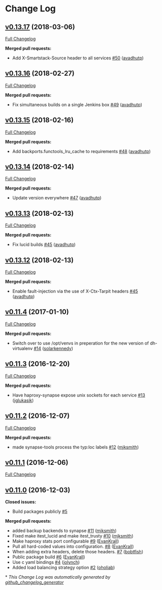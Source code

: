 # Change Log

## [v0.13.17](https://github.com/Yelp/synapse-tools/tree/v0.13.17) (2018-03-06)
[Full Changelog](https://github.com/Yelp/synapse-tools/compare/v0.13.16...v0.13.17)

**Merged pull requests:**

- Add X-Smartstack-Source header to all services [\#50](https://github.com/Yelp/synapse-tools/pull/50) ([avadhutp](https://github.com/avadhutp))

## [v0.13.16](https://github.com/Yelp/synapse-tools/tree/v0.13.16) (2018-02-27)
[Full Changelog](https://github.com/Yelp/synapse-tools/compare/v0.13.15...v0.13.16)

**Merged pull requests:**

- Fix simultaneous builds on a single Jenkins box [\#49](https://github.com/Yelp/synapse-tools/pull/49) ([avadhutp](https://github.com/avadhutp))

## [v0.13.15](https://github.com/Yelp/synapse-tools/tree/v0.13.15) (2018-02-16)
[Full Changelog](https://github.com/Yelp/synapse-tools/compare/v0.13.14...v0.13.15)

**Merged pull requests:**

- Add backports.functools_lru_cache to requirements [\#48](https://github.com/Yelp/synapse-tools/pull/48) ([avadhutp](https://github.com/avadhutp))

## [v0.13.14](https://github.com/Yelp/synapse-tools/tree/v0.13.14) (2018-02-14)
[Full Changelog](https://github.com/Yelp/synapse-tools/compare/v0.13.13...v0.13.14)

**Merged pull requests:**

- Update version everywhere [\#47](https://github.com/Yelp/synapse-tools/pull/47) ([avadhutp](https://github.com/avadhutp))

## [v0.13.13](https://github.com/Yelp/synapse-tools/tree/v0.13.13) (2018-02-13)
[Full Changelog](https://github.com/Yelp/synapse-tools/compare/v0.13.12...v0.13.13)

**Merged pull requests:**

- Fix lucid builds [\#45](https://github.com/Yelp/synapse-tools/pull/46) ([avadhutp](https://github.com/avadhutp))

## [v0.13.12](https://github.com/Yelp/synapse-tools/tree/v0.13.12) (2018-02-13)
[Full Changelog](https://github.com/Yelp/synapse-tools/compare/v0.11.4...v0.13.12)

**Merged pull requests:**

- Enable fault-injection via the use of X-Ctx-Tarpit headers [\#45](https://github.com/Yelp/synapse-tools/pull/45) ([avadhutp](https://github.com/avadhutp))

## [v0.11.4](https://github.com/Yelp/synapse-tools/tree/v0.11.4) (2017-01-10)
[Full Changelog](https://github.com/Yelp/synapse-tools/compare/v0.11.3...v0.11.4)

**Merged pull requests:**

- Switch over to use /opt/venvs in preperation for the new version of dh-virtualenv [\#14](https://github.com/Yelp/synapse-tools/pull/14) ([solarkennedy](https://github.com/solarkennedy))

## [v0.11.3](https://github.com/Yelp/synapse-tools/tree/v0.11.3) (2016-12-20)
[Full Changelog](https://github.com/Yelp/synapse-tools/compare/v0.11.2...v0.11.3)

**Merged pull requests:**

- Have haproxy-synapse expose unix sockets for each service [\#13](https://github.com/Yelp/synapse-tools/pull/13) ([jglukasik](https://github.com/jglukasik))

## [v0.11.2](https://github.com/Yelp/synapse-tools/tree/v0.11.2) (2016-12-07)
[Full Changelog](https://github.com/Yelp/synapse-tools/compare/v0.11.1...v0.11.2)

**Merged pull requests:**

- made synapse-tools process the typ:loc labels [\#12](https://github.com/Yelp/synapse-tools/pull/12) ([mjksmith](https://github.com/mjksmith))

## [v0.11.1](https://github.com/Yelp/synapse-tools/tree/v0.11.1) (2016-12-06)
[Full Changelog](https://github.com/Yelp/synapse-tools/compare/v0.11.0...v0.11.1)

## [v0.11.0](https://github.com/Yelp/synapse-tools/tree/v0.11.0) (2016-12-03)
**Closed issues:**

- Build packages publicly [\#5](https://github.com/Yelp/synapse-tools/issues/5)

**Merged pull requests:**

- added backup backends to synapse [\#11](https://github.com/Yelp/synapse-tools/pull/11) ([mjksmith](https://github.com/mjksmith))
- Fixed make itest\_lucid and make itest\_trusty [\#10](https://github.com/Yelp/synapse-tools/pull/10) ([mjksmith](https://github.com/mjksmith))
- Make haproxy stats port configurable [\#9](https://github.com/Yelp/synapse-tools/pull/9) ([EvanKrall](https://github.com/EvanKrall))
- Pull all hard-coded values into configuration. [\#8](https://github.com/Yelp/synapse-tools/pull/8) ([EvanKrall](https://github.com/EvanKrall))
- When adding extra headers, delete those headers. [\#7](https://github.com/Yelp/synapse-tools/pull/7) ([bobtfish](https://github.com/bobtfish))
- Public package build [\#6](https://github.com/Yelp/synapse-tools/pull/6) ([EvanKrall](https://github.com/EvanKrall))
- Use c yaml bindings [\#4](https://github.com/Yelp/synapse-tools/pull/4) ([jolynch](https://github.com/jolynch))
- Added load balancing strategy option [\#2](https://github.com/Yelp/synapse-tools/pull/2) ([oholiab](https://github.com/oholiab))



\* *This Change Log was automatically generated by [github_changelog_generator](https://github.com/skywinder/Github-Changelog-Generator)*
